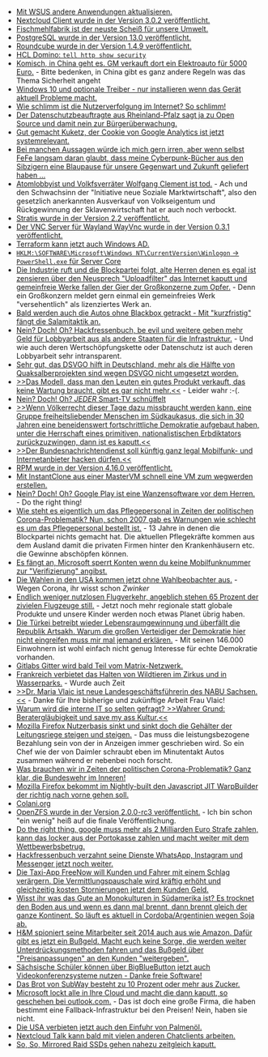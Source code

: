 * [Mit WSUS andere Anwendungen aktualisieren.](https://www.windowspro.de/philip-lorenz/windows-package-publisher-updates-firefox-wsus-veroeffentlichen?utm_source=feedburner&utm_medium=feed&utm_campaign=Feed%3A+windowspro+%28WindowsPro%29)
* [Nextcloud Client wurde in der Version 3.0.2 veröffentlicht.](https://nextcloud.com/blog/minor-release-of-desktop-client-and-second-release-candidate-of-nextcloud-hub-20-are-here/)
* [Fischmehlfabrik ist der neuste Scheiß für unsere Umwelt.](https://netzfrauen.org/2020/09/24/gambia/)
* [PostgreSQL wurde in der Version 13.0 veröffentlicht.](https://www.postgresql.org/about/news/2077/)
* [Roundcube wurde in der Version 1.4.9 veröffentlicht.](https://roundcube.net/news/2020/09/27/update-1.4.9-released)
* [HCL Domino: `tell http show security`](http://blog.nashcom.de/nashcomblog.nsf/dx/domino-http-show-kyr-file-used.htm)
* [Komisch, in China geht es. GM verkauft dort ein Elektroauto für 5000 Euro.](https://www.golem.de/news/hongguang-mini-elektroauto-fuer-5-000-euro-verkauft-sich-extrem-gut-2009-151135.html) - Bitte bedenken, in China gibt es ganz andere Regeln was das Thema Sicherheit angeht
* [Windows 10 und optionale Treiber - nur installieren wenn das Gerät aktuell Probleme macht.](https://www.ghacks.net/2020/09/27/should-you-install-windows-10s-optional-driver-updates/)
* [Wie schlimm ist die Nutzerverfolgung im Internet? So schlimm!](https://www.kuketz-blog.de/cookie-matching-retargeting-bei-online-shops/)
* [Der Datenschutzbeauftragte aus Rheinland-Pfalz sagt ja zu Open Source und damit nein zur Bürgerüberwachung.](https://www.golem.de/news/landesdatenschutzbeauftragter-datenschuetzer-sollen-open-source-empfehlen-2009-151141.html)
* [Gut gemacht Kuketz, der Cookie von Google Analytics ist jetzt systemrelevant.](https://www.kuketz-blog.de/google-analytics-cookie-ist-nun-schon-fuer-die-funktionalitaet-der-website-unerlaesslich/)
* [Bei manchen Aussagen würde ich mich gern irren, aber wenn selbst FeFe langsam daran glaubt, dass meine Cyberpunk-Bücher aus den Sibzigern eine Blaupause für unsere Gegenwart und Zukunft geliefert haben ...](https://blog.fefe.de/?ts=a193ddfe)
* [Atomlobbyist und Volkfsverräter Wolfgang Clement ist tod.](https://blog.fefe.de/?ts=a18f6182) - Ach und den Schwachsinn der "Initiative neue Soziale Marktwirtschaft", also den gesetzlich anerkannten Ausverkauf von Volkseigentum und Rückgewinnung der Sklavenwirtschaft hat er auch noch verbockt.
* [Stratis wurde in der Version 2.2 veröffentlicht.](https://www.phoronix.com/scan.php?page=news_item&px=Stratis-2.2)
* [Der VNC Server für Wayland WayVnc wurde in der Version 0.3.1 veröffentlicht.](https://lists.freedesktop.org/archives/wayland-devel/2020-September/041635.html)
* [Terraform kann jetzt auch Windows AD.](https://4sysops.com/archives/terraform-windows-ad-provider-for-automating-active-directory/)
* [`HKLM:\SOFTWARE\Microsoft\Windows NT\CurrentVersion\Winlogon` -> `PowerShell.exe` für Server Core](https://www.windowspro.de/tipp/server-core-powershell-statt-cmdexe-starten)
* [Die Industrie ruft und die Blockpartei folgt, alte Herren denen es egal ist zensieren über den Neusprech "Uploadfilter" das Internet kaputt und gemeinfreie Werke fallen der Gier der Großkonzerne zum Opfer.](https://netzpolitik.org/2020/verschaerfungen-bei-der-urheberrechtsreform-in-deutschland/#vorschaltbanner) - Denn ein Großkonzern meldet gern einmal ein gemeinfreies Werk "versehentlich" als lizenziertes Werk an.
* [Bald werden auch die Autos ohne Blackbox getrackt - Mit "kurzfristig" fängt die Salamitaktik an.](https://www.golem.de/news/section-control-gericht-erlaubt-bundesweit-erstes-streckenradar-2009-151166.html)
* [Nein? Doch! Oh? Hackfressenbuch, be evil und weitere geben mehr Geld für Lobbyarbeit aus als andere Staaten für die Infrastruktur.](https://www.golem.de/news/google-facebook-amazon-viel-lobbyismus-wenig-transparenz-2009-151181.html) - Und wie auch deren Wertschöpfungskette oder Datenschutz ist auch deren Lobbyarbeit sehr intransparent.
* [Sehr gut, das DSVGO hilft in Deutschland, mehr als die Hälfte von Quaksalberprojekten sind wegen DSVGO nicht umgesetzt worden.](https://blog.fefe.de/?ts=a18dd338)
* [>>Das Modell, dass man den Leuten ein gutes Produkt verkauft, das keine Wartung braucht, gibt es gar nicht mehr.<<](https://blog.fefe.de/?ts=a18dcbf6) - Leider wahr :-(.
* [Nein? Doch! Oh? *JEDER* Smart-TV schnüffelt](https://blog.fefe.de/?ts=a18da92c)
* [>>Wenn Völkerrecht dieser Tage dazu missbraucht werden kann, eine Gruppe freiheitsliebender Menschen im Südkaukasus, die sich in 30 Jahren eine beneidenswert fortschrittliche Demokratie aufgebaut haben, unter die Herrschaft eines primitiven, nationalistischen Erbdiktators zurückzuzwingen, dann ist es kaputt.<<](https://martinsonneborn.de/notizen-zu-bergkarabach/)
* [>>Der Bundesnachrichtendienst soll künftig ganz legal Mobilfunk- und Internetanbieter hacken dürfen.<<](https://netzpolitik.org/2020/bnd-gesetz-eine-neue-lizenz-zum-hacken/#vorschaltbanner)
* [RPM wurde in der Version 4.16.0 veröffentlicht.](https://rpm.org/wiki/Releases/4.16.0)
* [Mit InstantClone aus einer MasterVM schnell eine VM zum wegwerden erstellen.](https://4sysops.com/archives/vcp-dcv-2020-objective-15-describe-instant-clone-architecture-and-use-cases/)
* [Nein? Doch! Oh? Google Play ist eine Wanzensoftware vor dem Herren.](https://www.kuketz-blog.de/google-play-services-die-ueberwachungswanze-von-google/) - Do the right thing!
* [Wie steht es eigentlich um das Pflegepersonal in Zeiten der politischen Corona-Problematik? Nun, schon 2007 gab es Warnungen wie schlecht es um das Pflegepersonal bestellt ist.](https://netzfrauen.org/2020/09/30/pflege-4/) - 13 Jahre in denen die Blockpartei nichts gemacht hat. Die aktuellen Pflegekräfte kommen aus dem Ausland damit die privaten Firmen hinter den Krankenhäusern etc. die Gewinne abschöpfen können.
* [Es fängt an, Microsoft sperrt Konten wenn du keine Mobilfunknummer zur "Verifizierung" angibst.](https://www.golem.de/news/online-accounts-sperrt-microsoft-neue-konten-wenn-die-telefonnummer-fehlt-2009-150809.html)
* [Die Wahlen in den USA kommen jetzt ohne Wahlbeobachter aus.](https://blog.fefe.de/?ts=a18b59cf) - Wegen Corona, ihr wisst schon *Zwinker*
* [Endlich weniger nutzlosen Flugverkehr, angeblich stehen 65 Prozent der zivielen Flugzeuge still.](https://blog.fefe.de/?ts=a18aa031) - Jetzt noch mehr regionale statt globale Produkte und unsere Kinder werden noch etwas Planet übrig haben.
* [Die Türkei betreibt wieder Lebensraumgewinnung und überfällt die Republik Artsakh. Warum die großen Verteidiger der Demokratie hier nicht eingreifen muss mir mal jemand erklären.](https://martinsonneborn.de/notizen-zu-bergkarabach-ii/) - Mit seinen 146.000 Einwohnern ist wohl einfach nicht genug Interesse für echte Demokratie vorhanden.
* [Gitlabs Gitter wird bald Teil vom Matrix-Netzwerk.](https://www.golem.de/news/open-source-chat-gitlab-verkauft-gitter-chat-an-matrix-macher-2010-151225.html)
* [Frankreich verbietet das Halten von Wildtieren im Zirkus und in Wasserparks.](https://netzfrauen.org/2020/10/01/frankreich-2/) - Wurde auch Zeit
* [>>Dr. Maria Vlaic ist neue Landesgeschäftsführerin des NABU Sachsen.<<](https://sachsen.nabu.de/news/2020/28747.html) - Danke für Ihre bisherige und zukünftige Arbeit Frau Vlaic!
* [Warum wird die interne IT so selten gefragt? >>Wahrer Grund: Beratergläubigkeit und save my ass Kultur.<<](https://forum.golem.de/kommentare/wirtschaft/digitalisierung-in-firmen-warum-it-teams-oft-uebergangen-werden/wahrer-grund-beraterglaeubigkeit-und-save-my-ass-kultur./138096,5760636,5760636,read.html#msg-5760636)
* [Mozilla Firefox Nutzerbasis sinkt und sinkt doch die Gehälter der Leitungsriege steigen und steigen.](http://calpaterson.com/mozilla.html) - Das muss die leistungsbezogene Bezahlung sein von der in Anzeigen immer geschrieben wird. So ein Chef wie der von Daimler schraubt eben im Minutentakt Autos zusammen während er nebenbei noch forscht.
* [Was brauchen wir in Zeiten der politischen Corona-Problematik? Ganz klar, die Bundeswehr im Inneren!](https://tuxproject.de/blog/2020/10/si-vis-pacem-para-bellum-11/)
* [Mozilla Firefox bekommt im Nightly-built den Javascript JIT WarpBuilder der richtig nach vorne gehen soll.](https://groups.google.com/forum/#!topic/mozilla.dev.platform/1PHhxBxSehQ)
* [Colani.org](https://www.colani.org)
* [OpenZFS wurde in der Version 2.0.0-rc3 veröffentlicht.](https://github.com/openzfs/zfs/releases/tag/zfs-2.0.0-rc3) - Ich bin schon "ein wenig" heiß auf die finale Veröffentlichung.
* [Do the right thing, google muss mehr als 2 Milliarden Euro Strafe zahlen, kann das locker aus der Portokasse zahlen und macht weiter mit dem Wettbewerbsbetrug.](https://www.golem.de/news/trotz-eu-milliardenstrafe-preisportale-sehen-sich-weiter-von-google-unterdrueckt-2010-151252.html)
* [Hackfressenbuch verzahnt seine Dienste WhatsApp, Instagram und Messenger jetzt noch weiter.](https://netzpolitik.org/2020/bits-facebook-will-vollendete-tatsachen-schaffen/)
* [Die Taxi-App FreeNow will Kunden und Fahrer mit einem Schlag verärgern. Die Vermittlungspauschale wird kräftig erhöht und gleichzeitig kosten Stornierungen jetzt dem Kunden Geld.](https://www.golem.de/news/taxi-app-free-now-fuehrt-strafgebuehren-fuer-stornierungen-ein-2010-151242.html)
* [Wisst ihr was das Gute an Monokulturen in Südamerika ist? Es trocknet den Boden aus und wenn es dann mal brennt, dann brennt gleich der ganze Kontinent. So läuft es aktuell in Cordoba/Argentinien wegen Soja ab.](https://netzfrauen.org/2020/10/01/cordoba/)
* [H&M spioniert seine Mitarbeiter seit 2014 auch aus wie Amazon. Dafür gibt es jetzt ein Bußgeld. Macht euch keine Sorge, die werden weiter Unterdrückungsmethoden fahren und das Bußgeld über "Preisanpassungen" an den Kunden "weitergeben".](https://www.golem.de/news/datenschutz-millionenbussgeld-gegen-h-m-wegen-ausspaehung-in-callcenter-2010-151240.html)
* [Sächsische Schüler können über BigBlueButton jetzt auch Videokonferenzsysteme nutzen - Danke freie Software!](https://www.bildung.sachsen.de/blog/index.php/2020/10/01/neuer-videokonferenzdienst-macht-unterricht-bei-pandemiebedingten-schulschliessungen-moeglich/)
* [Das Brot von SubWay besteht zu 10 Prozent oder mehr aus Zucker.](https://blog.fefe.de/?ts=a1889082)
* [Microsoft lockt alle in Ihre Cloud und macht die dann kaputt, so geschehen bei outlook.com.](https://blog.fefe.de/?ts=a1888edf) - Das ist doch eine große Firma, die haben bestimmt eine Fallback-Infrastruktur bei den Preisen! Nein, haben sie nicht.
* [Die USA verbieten jetzt auch den Einfuhr von Palmenöl.](https://netzfrauen.org/2020/10/03/palmoel-3/)
* [Nextcloud Talk kann bald mit vielen anderen Chatclients arbeiten.](https://nextcloud.com/blog/bridging-chat-services-in-talk/)
* [So, So, Mirrored Raid SSDs gehen nahezu zeitgleich kaputt.](https://utcc.utoronto.ca/~cks/space/blog/tech/SSDsRAIDWearWorry)
